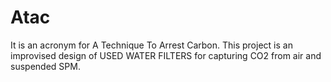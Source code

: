 # Atac
It is an acronym for A Technique To Arrest Carbon. This project is an improvised design of USED WATER FILTERS for capturing CO2 from air and suspended SPM.
